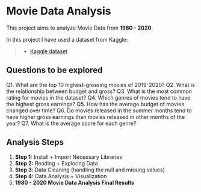 # Movie Data Analysis 

This project aims to analyze Movie Data from **1980 - 2020**.  


In this project I have used a dataset from Kaggle:
> - [Kaggle dataset](https://www.kaggle.com/datasets/danielgrijalvas/movies/data)

## Questions to be explored
Q1. What are the top 10 highest-grossing movies of 2019-2020?
Q2. What is the relationship between budget and gross?
Q3. What is the most common rating for movies in the dataset?
Q4. Which genres of movies tend to have the highest gross earnings?
Q5. How has the average budget of movies changed over time?
Q6. Do movies released in the summer months tend to have higher gross earnings than movies released in other months of the year?
Q7. What is the average score for each genre?

## Analysis Steps
1. **Step 1:** Install + Import Necessary Libraries
2. **Step 2:** Reading + Exploring Data
3. **Step 3**: Data Cleaning (handling the null and missing values)
4. **Step 4:** Data Analysis + Visualization
5. **1980 - 2020 Movie Data Analysis Final Results**
